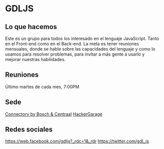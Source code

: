 # GDLJS

## Lo que hacemos

Este es un grupo para todos los interesado en el lenguaje JavaScript. Tanto en el Front-end como en el Back-end. La meta es tener reuniones mensuales, donde se hable sobre las capacidades del lenguaje y como lo usamos para resolver problemas, para invitar a más gente a usarlo y mejorar nuestras habilidades.

## Reuniones

Último martes de cada mes, 7:00PM

## Sede

[Connectory by Bosch & Centraal](https://goo.gl/maps/p14mSdr59J42)
[HackerGarage](https://goo.gl/maps/vvzEhAjZ8nx)

## Redes sociales

https://web.facebook.com/gdljs?_rdc=1&_rdr
https://twitter.com/gdl_js
